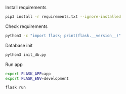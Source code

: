 Install requirements
```sh
pip3 install -r requirements.txt --ignore-installed
```
Check requirements
```sh
python3 -c "import flask; print(flask.__version__)"
```
Database init
```sh
python3 init_db.py 
```
Run app
```sh
export FLASK_APP=app
export FLASK_ENV=development

flask run
```